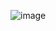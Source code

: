 ![image](https://github.com/murarinani/game-14/assets/155512866/07241bc3-f35b-47f0-97a2-b4867ab0ab18)
